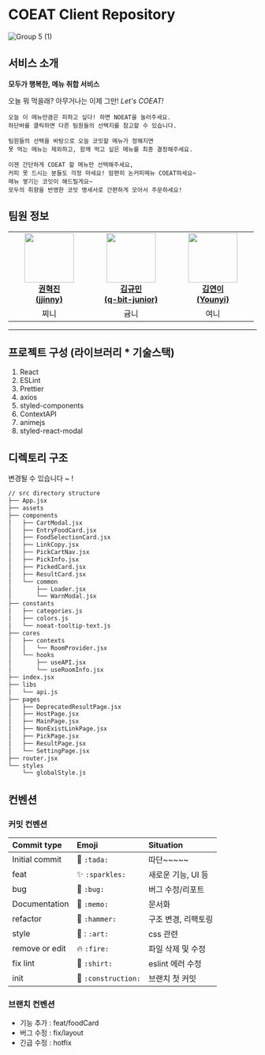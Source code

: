 # COEAT Client Repository
![Group 5 (1)](https://user-images.githubusercontent.com/22493971/147690053-bf98db71-4fdd-41fd-9f35-7c2cc6dd25de.png)


## 서비스 소개
**모두가 행복한, 메뉴 취합 서비스**

오늘 뭐 먹을래? 아무거나는 이제 그만! _Let's COEAT!_

    오늘 이 메뉴만큼은 피하고 싶다! 하면 NOEAT을 눌러주세요.
    하단바를 클릭하면 다른 팀원들의 선택지를 참고할 수 있습니다.

    팀원들의 선택을 바탕으로 오늘 코잇할 메뉴가 정해지면
    못 먹는 메뉴는 제외하고, 함께 먹고 싶은 메뉴를 최종 결정해주세요.

    이젠 간단하게 COEAT 할 메뉴만 선택해주세요, 
    커피 못 드시는 분들도 걱정 마세요! 맘편히 논커피메뉴 COEAT하세요~ 
    메뉴 쌓기는 코잇이 해드릴게요~ 
    모두의 취향을 반영한 코잇 명세서로 간편하게 모아서 주문하세요!
    
    
## 팀원 정보
<table>
    <tr align="center">
        <td style="min-width: 150px;">
            <a href="https://github.com/KimKwon">
              <img src="https://github.com/KimKwon.png" width="100">
              <br />
              <b>권혁진 <br> (jjinny)</b>
            </a>
        </td>
        <td style="min-width: 150px;">
            <a href="https://github.com/q-bit-junior">
              <img src="https://github.com/q-bit-junior.png" width="100">
              <br />
              <b>김규민 <br> (q-bit-junior)</b>
            </a> 
        </td>
        <td style="min-width: 150px;">
            <a href="https://github.com/younyikim">
              <img src="https://github.com/younyikim.png" width="100">
              <br />
              <b>김연이 <br> (Younyi)</b>
            </a> 
        </td>
    </tr>
    <tr align="center">
        <td>
            찌니
        </td>
        <td>
            귬니 
        </td>
        <td>
            여니
        </td>
    </tr>
</table>

---

## 프로젝트 구성 (라이브러리 * 기술스택)

1. React
2. ESLint
3. Prettier
4. axios
5. styled-components
6. ContextAPI
7. animejs
8. styled-react-modal

## 디렉토리 구조

변경될 수 있습니다 ~ !

```bash
// src directory structure
├── App.jsx
├── assets
├── components
│   ├── CartModal.jsx
│   ├── EntryFoodCard.jsx
│   ├── FoodSelectionCard.jsx
│   ├── LinkCopy.jsx
│   ├── PickCartNav.jsx
│   ├── PickInfo.jsx
│   ├── PickedCard.jsx
│   ├── ResultCard.jsx
│   └── common
│       ├── Loader.jsx
│       └── WarnModal.jsx
├── constants
│   ├── categories.js
│   ├── colors.js
│   └── noeat-tooltip-text.js
├── cores
│   ├── contexts
│   │   └── RoomProvider.jsx
│   └── hooks
│       ├── useAPI.jsx
│       └── useRoomInfo.jsx
├── index.jsx
├── libs
│   └── api.js
├── pages
│   ├── DeprecatedResultPage.jsx
│   ├── HostPage.jsx
│   ├── MainPage.jsx
│   ├── NonExistLinkPage.jsx
│   ├── PickPage.jsx
│   ├── ResultPage.jsx
│   └── SettingPage.jsx
├── router.jsx
└── styles
    └── globalStyle.js
``` 

## 컨벤션
### 커밋 컨벤션 
|   Commit type              | Emoji                                         | Situation |
|:---------------------------|:----------------------------------------------|:----|
| Initial commit             | :tada: `:tada:`                               | 따단~~~~~ |
| feat                | :sparkles: `:sparkles:`                       | 새로운 기능, UI 등 | 
| bug                     | :bug: `:bug:`                                 |  버그 수정/리포트  |
| Documentation              | :memo: `:memo:`                             | 문서화 |
| refactor             | :hammer: `:hammer:`                           | 구조 변경, 리팩토링 |
| style              | 🎨 : `:art:`                           | css 관련 |
| remove or edit        | :fire: `:fire:`                               |  파일 삭제 및 수정 |
| fix lint                       | :shirt: `:shirt:`                             | eslint 에러 수정 | 
| init           | :construction:  `:construction:`              | 브랜치 첫 커밋 | 



### 브랜치 컨벤션

- 기능 추가 : feat/foodCard
- 버그 수정 : fix/layout
- 긴급 수정 : hotfix

